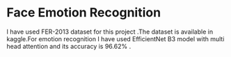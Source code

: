 # Face Emotion Recognition

 I have used FER-2013 dataset for this project .The dataset is available in kaggle.For emotion recognition I have used EfficientNet B3 model with multi head attention and its accuracy is  96.62% .
